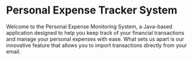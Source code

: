 # Personal Expense Tracker System
 Welcome to the Personal Expense Monitoring System, a Java-based application designed to help you keep track of your financial transactions and manage your personal expenses with ease. What sets us apart is our innovative feature that allows you to import transactions directly from your email.
